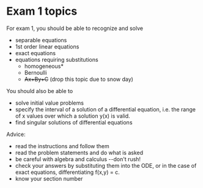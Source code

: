 # Exam 1 topics

For exam 1, you should be able to recognize and solve 
  * separable equations
  * 1st order linear equations
  * exact equations
  * equations requiring substitutions
    - homogeneous*
    - Bernoulli
    - <del>Ax+By+C</del> (drop this topic due to snow day)
  
You should also be able to 
  * solve initial value problems
  * specify the interval of a solution of a differential equation, i.e. the range of x values over which a solution y(x) is valid.
  * find singular solutions of differential equations
  
Advice:
  * read the instructions and follow them
  * read the problem statements and do what is asked
  * be careful with algebra and calculus --don't rush!
  * check your answers by substituting them into the ODE, or in the case of exact equations, differentiating f(x,y) = c.
  * know your section number
